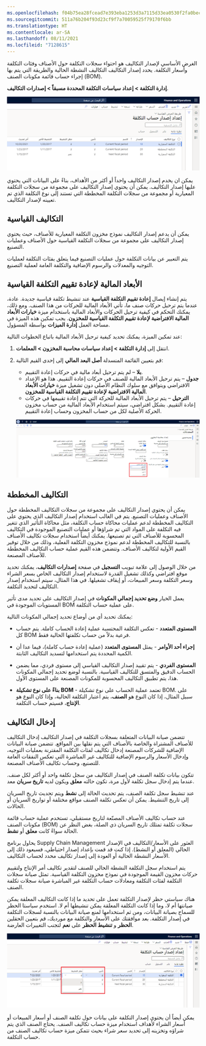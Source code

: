 ```yaml
---
ms.openlocfilehash: f04b75ea28fcead7e393eba1253d3a7115d33ea0530f2fa0bec2dbd58c40835b
ms.sourcegitcommit: 511a76b204f93d23cf9f7a70059525f79170f6bb
ms.translationtype: HT
ms.contentlocale: ar-SA
ms.lasthandoff: 08/11/2021
ms.locfileid: "7128615"
---
```

الغرض الأساسي لإصدار التكاليف هو احتواء سجلات التكلفة حول الأصناف وفئات التكلفة وأسعار التكلفة. يحدد إصدار التكاليف التكاليف النشطة الحالية والطريقة التي يتم بها إجراء حساب قائمة مكونات الصنف (BOM).

**إدارة التكلفة > إعداد سياسات التكلفة المحددة مسبقاً > إصدارات التكاليف**.

[![لقطة شاشة لصفحة إعداد إصدار التكاليف.](../media/costing-version.png)](../media/costing-version.png#lightbox)

يمكن ان يخدم إصدار التكاليف واحداً أو أكثر من الأهداف، بناءً على البيانات التي يحتوي عليها إصدار التكاليف. يمكن أن يحتوي إصدار التكاليف على مجموعة من سجلات التكلفة المعيارية أو مجموعة من سجلات التكلفة المخططة التي تستند إلى نوع التكلفة الذي تم تعيينه لإصدار التكاليف.

## <a name="standard-costs"></a>التكاليف القياسية

يمكن أن يدعم إصدار التكاليف نموذج مخزون التكلفة المعيارية للأصناف، حيث يحتوي إصدار التكاليف على مجموعة من سجلات التكلفة القياسية حول الأصناف وعمليات التصنيع.

يتم التعبير عن بيانات التكلفة حول عمليات التصنيع فيما يتعلق بفئات التكلفة لعمليات التوجيه والمعدلات والرسوم الإضافية والتكلفة العامة لعملية التصنيع.

## <a name="financial-dimensions-for-the-standard-cost-revaluation"></a>الأبعاد المالية لإعادة تقييم التكلفة القياسية
يتم إنشاء إيصال **إعادة تقييم التكلفة القياسية** عند تنشيط تكلفة قياسية جديدة. عادة، عندما يتم ترحيل حركات صنف ما، تأتي الأبعاد المالية للحركات من هذا الصنف. ومع ذلك، يمكنك التحكم في كيفية ترحيل الحركات والأبعاد المالية باستخدام ميزة **خيارات الأبعاد المالية الافتراضية لإعادة تقييم التكلفة القياسية للمخزون**. يجب تمكين هذه الميزة في مساحة العمل **إدارة الميزات** بواسطة المسؤول.

عند تمكين الميزة، يمكنك تحديد كيفية ترحيل الأبعاد المالية باتباع الخطوات التالية:

1.  انتقل إلى **إدارة التكلفة > إعداد سياسات محاسبة المخزون > المعلمات**. 
2.  قم بتعيين القائمة المنسدلة **أصل البعد المالي** إلى إحدى القيم التالية:
    - **بلا** – لم يتم ترحيل أبعاد مالية في حركات إعادة التقييم. 
    - **جدول** – يتم ترحيل الأبعاد المالية للصنف في حركات إعادة التقييم. هذا هو الإعداد الافتراضي ويتوافق مع سلوك النظام الأصلي دون تشغيل ميزة **خيارات الأبعاد المالية الافتراضية لإعادة تقييم التكلفة القياسية للمخزون**.
    - **الترحيل** – يتم ترحيل الأبعاد المالية للحركة التي تتم إعادة تقييمها في حركات إعادة التقييم. بشكل افتراضي، سيتم استخدام الأبعاد المالية من حساب مخزون الحركة الأصلية لكل من حساب المخزون وحساب إعادة التقييم.
 
    [![لقطة شاشة لصفحة المعلمات وأصل قائمة الأبعاد المالية.](../media/origin-financial-dimension-ss.png)](../media/origin-financial-dimension-ss.png#lightbox)


## <a name="planned-costs"></a>التكاليف المخططة

يمكن أن يحتوي إصدار التكاليف على مجموعة من سجلات التكاليف المخططة حول الأصناف وعمليات التصنيع. يتم في الغالب استخدام إصدار التكاليف الذي يحتوي على التكاليف المخططة لدعم عمليات محاكاة حساب التكلفة، مثل محاكاة التأثير الذي تتغير فيه التكلفة على المواد التي تم شراؤها أو عمليات التصنيع الموجودة في التكاليف المحسوبة للأصناف التي تم تصنيعها. يمكنك أيضاً استخدام سجلات تكاليف الأصناف بالنسبة للتكاليف المخططة لدعم نموذج مخزون التكلفة الفعلية، وذلك من خلال توفير القيم الأولية لتكاليف الأصناف. وتتضمن هذه القيم عملية حساب التكاليف المخططة للأصناف المصنعة.

من خلال الوصول إلى علامة تبويب **التسجيل** في صفحة **إصدارات التكاليف**، يمكنك تحديد موقع افتراضي وكذلك تشغيل القدرة لاستخدام إصدار التكاليف الخاص بسعر الشراء وسعر التكلفة وسعر المبيعات، أو إيقاف تشغيلها. في هذا المثال، سيتم استخدام إصدار التكاليف لتحديد التكلفة.

يعمل الخيار **وضع تحديد إجمالي المكونات** في إصدار التكاليف على تحديد مدى تأثير المستويات الموجودة في BOM على عملية حساب التكلفة.

يمكنك تحديد أي من أوضاع تحديد إجمالي المكونات التالية:

-   **المستوى المتعدد** - تعكس التكلفة المحتسبة عملية إعادة الحساب كاملة. يتم حساب كل BOM فرعية بدلاً من حساب تكلفتها الحالية فقط.

-   **إجراء أحد الأوامر** - يمثل **المستوى المتعدد** (عملية إعادة حساب كاملة)، فيما عدا أن الكمية المحددة يتم استخدامها لتسديد التكاليف الثابتة.

-   **المستوى الفردي** - يتم تقييد إصدار التكاليف القياسي إلى مستوى فردي، مما يضمن الحساب الدقيق والمتسق للتكاليف القياسية. بالنسبة لوضع تحديد إجمالي المكونات هذا، يتم تطبيق التكاليف المحسوبة للمكونات المصنعة على المستوى الأول.

-   **بناءً على نوع تشكيلة BOM** - تعتمد عملية الحساب على نوع تشكيلة BOM. على سبيل المثال، إذا كان النوع هو **الصنف**، يتم اعتبار التكلفة الحالية، وإذا كان النوع هو **الإنتاج**، فسيتم حساب التكلفة.


## <a name="enter-costs"></a>إدخال التكاليف

تتضمن صيانة البيانات المتعلقة بسجلات التكلفة في إصدار التكاليف إدخال التكاليف للأصناف المشتراة والخاصة بالأصناف التي يتم نقلها بين المواقع. تتضمن صيانة البيانات الإضافية للشركات المصنعة إدخال تكاليف لفئات التكلفة المقترنة بعمليات التوجيه، وإدخال الأسعار والرسوم الإضافية للتكاليف غير المباشرة التي تعكس النفقات العامة للتصنيع، وحساب تكاليف الأصناف المصنعة.

تتكون بيانات تكلفة الصنف في إصدار التكاليف من سجل تكلفة واحد أو أكثر لكل صنف. عندما يتم إدخال سجل تكلفة لأول مرة، تكون حالته **معلق** ويكون لديه **تاريخ سريان** معد.

عند تنشيط سجل تكلفة الصنف، يتم تحديث الحالة إلى **نشط** ويتم تحديث تاريخ السريان إلى تاريخ التنشيط.
يمكن أن تعكس تكلفة الصنف مواقع مختلفة أو تواريخ السريان أو الحالات.

عند حساب تكاليف الأصناف المصنّعة لتاريخ مستقبلي، تستخدم عملية حساب قائمة مكونات الصنف (BOM) سجلات تكلفة تمتلك تاريخ السريان ذي الصلة، بغض النظر عن الحالة سواءً كانت **معلق** أو **نشط**.

يحاول برنامج Supply Chain Management العثور على الأسعار/التكاليف في الإصدار الحالي (المعلق أو النشط). إذا كنت قد قمت بإعداد إصدار احتياطي، فسيعود ذلك إلى الأسعار النشطة الحالية أو العودة إلى إصدار تكاليف محدد لحساب التكاليف.

يتم استخدام سجل التكلفة النشطة الحالي للصنف لتقدير تكاليف أمر الإنتاج ولتقييم حركات مخزون القيمة الموجودة في نموذج مخزون التكلفة القياسية. تمثل صيانة سجلات التكلفة لفئات التكلفة ومعادلات حساب التكلفة غير المباشرة صيانة سجلات تكلفة الصنف.

هناك سياستي حظر لإصدار التكلفة تعمل على تحديد ما إذا كانت التكاليف المعلقة يمكن صيانتها أم لا، وما إذا كانت التكلفة المعلقة يمكن تنشيطها أم لا.
استخدم سياستا الحظر للسماح بصيانة البيانات، ومن ثم استخدامها لمنع صيانة البيانات بالنسبة لسجلات التكلفة في إصدار التكلفة. بعد موافقتك على الأسعار والتكلفة مع مورديك، قم بتعيين الحقلين **الحظر** و **تنشيط الحظر** على **نعم** لتجنب التغييرات العارضة.

[![لقطة شاشة لصفحة إعداد إصدار التكلفة تبرز حقلي الحظر وتنشيط الحظر.](../media/blocking-1.png)](../media/blocking-1.png#lightbox)

يمكن أيضاً أن يحتوي إصدار التكلفة على بيانات حول تكلفة الصنف أو أسعار المبيعات أو أسعار الشراء لأهداف استخدام ميزة حساب تكاليف الصنف. يحتاج الصنف الذي يتم شراؤه وتخزينه إلى تحديد سعر شراء بحيث تتمكن ميزة حساب تكاليف الصنف من حساب التكلفة.
